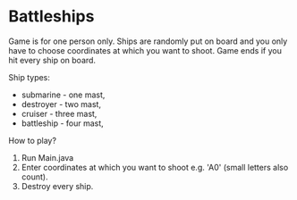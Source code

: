 # Battleships

Game is for one person only. Ships are randomly put on board and you only have to 
choose coordinates at which you want to shoot. Game ends if you hit every ship on 
board.

Ship types:
- submarine - one mast,
- destroyer - two mast,
- cruiser - three mast,
- battleship - four mast,

How to play?

1. Run Main.java 
2. Enter coordinates at which you want to shoot e.g. 'A0' (small letters also count).
3. Destroy every ship.

